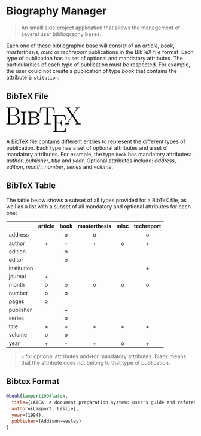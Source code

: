 # Biography Manager

> An smalll side project application that allows the management of several user bibliography bases.


Each one of these bibliographic base will consist of an *article*, *book*, *masterthesis*, *misc* or *techreport* publications in the BibTeX file format. Each type of publication has its set of optional and mandatory attributes. The particularities of each type of publication must be respected. For example, the user could not create a publication of type *book* that contains the attribute `institution`.

## BibTeX File

![BibTeX](/images/BibTeX_logo.svg.png)

A [BibTeX](https://en.wikipedia.org/wiki/BibTeX) file contains different entries to represent the different types of publication. Each type has a set of optional attributes and a set of mandatory attributes. For example, the type `book` has mandatory attributes: *author*, *publisher*, *title* and *year*. Optional attributes include: *address*, *edition*, *month*, *number*, *series* and *volume*.

## BibTeX Table

 The table below shows a subset of all types provided for a BibTeX file, as well as a list with a subset of all mandatory and optional attributes for each one:


 |             | article | book | masterthesis | misc | techreport |
| ----------- | :-----: | :--: | :----------: | :--: | :--------: |
| address     |         |  o   |      o       |      |     o      |
| author      |    +    |  +   |      +       |  o   |     +      |
| edition     |         |  o   |              |      |            |
| editor      |         |  o   |              |      |            |
| institution |         |      |              |      |     +      |
| journal     |    +    |      |              |      |            |
| month       |    o    |  o   |      o       |  o   |     o      |
| number      |    o    |  o   |              |      |            |
| pages       |    o    |      |              |      |            |
| publisher   |         |  +   |              |      |            |
| series      |         |  o   |              |      |            |
| title       |    +    |  +   |      +       |  +   |     +      |
| volume      |    o    |  o   |              |      |            |
| year        |    +    |  +   |      +       |  o   |     +      |


> `o` for optional attributes and` + `for mandatory attributes. Blank means that the attribute does not belong to that type of publication.

## Bibtex Format

```bibtex
@book{lamport1994latex,
  title={LATEX: a document preparation system: user's guide and reference manual},
  author={Lamport, Leslie},
  year={1994},
  publisher={Addison-wesley}
}
```